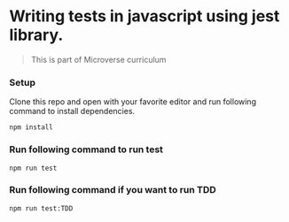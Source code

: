 # Writing tests in javascript using jest library.

> This is part of Microverse curriculum

### Setup

Clone this repo and open with your favorite editor and run following command to install dependencies.

```
npm install
```

### Run following command to run test

```
npm run test
```

### Run following command if you want to run TDD

```
npm run test:TDD
```

